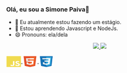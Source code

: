 ### Olá, eu sou a Simone Paiva👋

- 🔭 Eu atualmente estou fazendo um estágio.
- 🌱 Estou aprendendo Javascript e NodeJs. 
- 😄 Pronouns: ela/dela

<div align="center">
  <a href="https://github.com/simonegpaiva">
  <img height="180em" src="https://github-readme-stats.vercel.app/api?username=simonegpaiva&show_icons=true&theme=dracula&include_all_commits=true&count_private=true"/>
  <img height="180em" src="https://github-readme-stats.vercel.app/api/top-langs/?username=simonegpaiva&layout=compact&langs_count=7&theme=dracula"/>
</div>

  <div style="display: inline_block"><br>
  <img align="center" alt="Js" height="30" width="40" src="https://raw.githubusercontent.com/devicons/devicon/master/icons/javascript/javascript-plain.svg">  
  <img align="center" alt="HTML" height="30" width="40" src="https://raw.githubusercontent.com/devicons/devicon/master/icons/html5/html5-original.svg">
  <img align="center" alt="Rafa-CSS" height="30" width="40" src="https://raw.githubusercontent.com/devicons/devicon/master/icons/css3/css3-original.svg">
 


